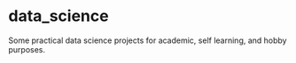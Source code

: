 # data_science
Some practical data science projects for academic, self learning, and hobby purposes.
